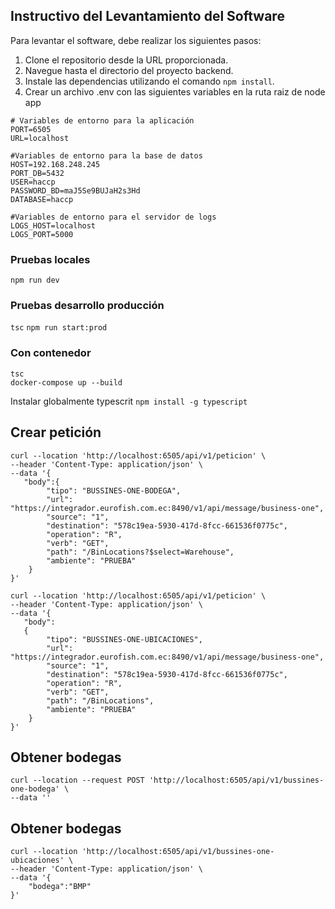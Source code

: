 

## Instructivo del Levantamiento del Software

Para levantar el software, debe realizar los siguientes pasos:

1. Clone el repositorio desde la URL proporcionada.
2. Navegue hasta el directorio del proyecto backend.
3. Instale las dependencias utilizando el comando `npm install`.
4. Crear un archivo .env con las siguientes variables en la ruta raiz de node app
```
# Variables de entorno para la aplicación
PORT=6505
URL=localhost

#Variables de entorno para la base de datos
HOST=192.168.248.245
PORT_DB=5432
USER=haccp
PASSWORD_BD=maJ5Se9BUJaH2s3Hd
DATABASE=haccp

#Variables de entorno para el servidor de logs
LOGS_HOST=localhost
LOGS_PORT=5000

```

### Pruebas locales
`npm run dev`

### Pruebas desarrollo producción
`tsc`
`npm run start:prod`

### Con contenedor
```
tsc
docker-compose up --build
```
Instalar globalmente typescrit `npm install -g typescript`

## Crear petición
```
curl --location 'http://localhost:6505/api/v1/peticion' \
--header 'Content-Type: application/json' \
--data '{
   "body":{ 
        "tipo": "BUSSINES-ONE-BODEGA",
        "url": "https://integrador.eurofish.com.ec:8490/v1/api/message/business-one",
        "source": "1",
        "destination": "578c19ea-5930-417d-8fcc-661536f0775c",
        "operation": "R",
        "verb": "GET",
        "path": "/BinLocations?$select=Warehouse",
        "ambiente": "PRUEBA"
    }
}'

curl --location 'http://localhost:6505/api/v1/peticion' \
--header 'Content-Type: application/json' \
--data '{
   "body":
   { 
        "tipo": "BUSSINES-ONE-UBICACIONES",
        "url": "https://integrador.eurofish.com.ec:8490/v1/api/message/business-one",
        "source": "1",
        "destination": "578c19ea-5930-417d-8fcc-661536f0775c",
        "operation": "R",
        "verb": "GET",
        "path": "/BinLocations",
        "ambiente": "PRUEBA"
    }
}'
```


## Obtener bodegas
```
curl --location --request POST 'http://localhost:6505/api/v1/bussines-one-bodega' \
--data ''
```
## Obtener bodegas
```
curl --location 'http://localhost:6505/api/v1/bussines-one-ubicaciones' \
--header 'Content-Type: application/json' \
--data '{
    "bodega":"BMP"
}'
```